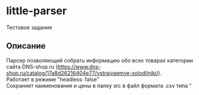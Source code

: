 # little-parser

Тестовое задание 

## Описание

Парсер позволяющий собрать информацию обо всех товарах категории сайта DNS-shop.ru (https://www.dns-shop.ru/catalog/17a8d26216404e77/vstraivaemye-xolodilniki/).<br/>
Работает в режиме "headless: false"<br/>
Сохраняет наименования и цены в папку src в файл формата .csv типа "<title>-<date>.csv"<br/>

## Стек технологий

JavaScript<br/>
NodeJS<br/>
Puppeteer<br/>

## Запуск проекта

`npm i` — загружает зависимости<br/>
`npm start` — запускает проект <br/> 